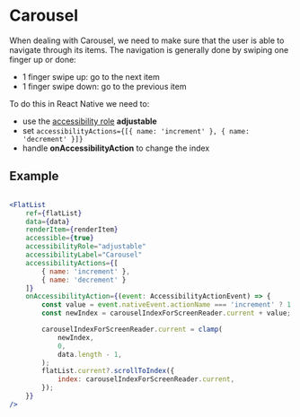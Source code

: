 # Carousel

When dealing with Carousel, we need to make sure that the user is able to navigate through its items.
The navigation is generally done by swiping one finger up or done:

- 1 finger swipe up: go to the next item
- 1 finger swipe down: go to the previous item

To do this in React Native we need to:

- use the [accessibility role](./accessibility-role) **adjustable**
- set `accessibilityActions={[{ name: 'increment' }, { name: 'decrement' }]}`
- handle **onAccessibilityAction** to change the index

## Example

```jsx

<FlatList
    ref={flatList}
    data={data}
    renderItem={renderItem}
    accessible={true}
    accessibilityRole="adjustable"
    accessibilityLabel="Carousel"
    accessibilityActions={[
        { name: 'increment' },
        { name: 'decrement' }
    ]}
    onAccessibilityAction={(event: AccessibilityActionEvent) => {
        const value = event.nativeEvent.actionName === 'increment' ? 1 : -1;
        const newIndex = carouselIndexForScreenReader.current + value;

        carouselIndexForScreenReader.current = clamp(
            newIndex,
            0,
            data.length - 1,
        );
        flatList.current?.scrollToIndex({
            index: carouselIndexForScreenReader.current,
        });
    }}
/>

```
